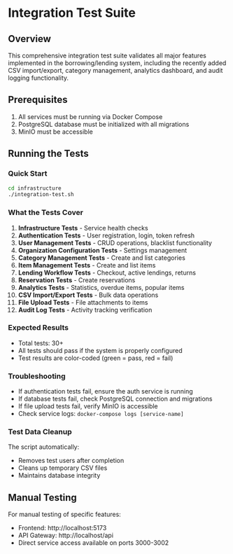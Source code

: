 # Integration Test Suite

## Overview
This comprehensive integration test suite validates all major features implemented in the borrowing/lending system, including the recently added CSV import/export, category management, analytics dashboard, and audit logging functionality.

## Prerequisites
1. All services must be running via Docker Compose
2. PostgreSQL database must be initialized with all migrations
3. MinIO must be accessible

## Running the Tests

### Quick Start
```bash
cd infrastructure
./integration-test.sh
```

### What the Tests Cover
1. **Infrastructure Tests** - Service health checks
2. **Authentication Tests** - User registration, login, token refresh
3. **User Management Tests** - CRUD operations, blacklist functionality
4. **Organization Configuration Tests** - Settings management
5. **Category Management Tests** - Create and list categories
6. **Item Management Tests** - Create and list items
7. **Lending Workflow Tests** - Checkout, active lendings, returns
8. **Reservation Tests** - Create reservations
9. **Analytics Tests** - Statistics, overdue items, popular items
10. **CSV Import/Export Tests** - Bulk data operations
11. **File Upload Tests** - File attachments to items
12. **Audit Log Tests** - Activity tracking verification

### Expected Results
- Total tests: 30+
- All tests should pass if the system is properly configured
- Test results are color-coded (green = pass, red = fail)

### Troubleshooting
- If authentication tests fail, ensure the auth service is running
- If database tests fail, check PostgreSQL connection and migrations
- If file upload tests fail, verify MinIO is accessible
- Check service logs: `docker-compose logs [service-name]`

### Test Data Cleanup
The script automatically:
- Removes test users after completion
- Cleans up temporary CSV files
- Maintains database integrity

## Manual Testing
For manual testing of specific features:
- Frontend: http://localhost:5173
- API Gateway: http://localhost/api
- Direct service access available on ports 3000-3002
